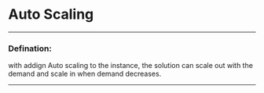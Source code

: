 # Auto Scaling


---
### Defination:
with addign Auto scaling to the instance, the solution can scale out with the demand and scale in when demand decreases.


---

